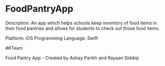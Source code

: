 # FoodPantryApp
Descrption: An app which helps schools keep inventory of food items in their food pantries and allows for students to check out those food items.

Platform: iOS
Programming Language: Swift




##Team

Food Pantry App - Created by Ashay Parikh and Rayaan Siddiqi

